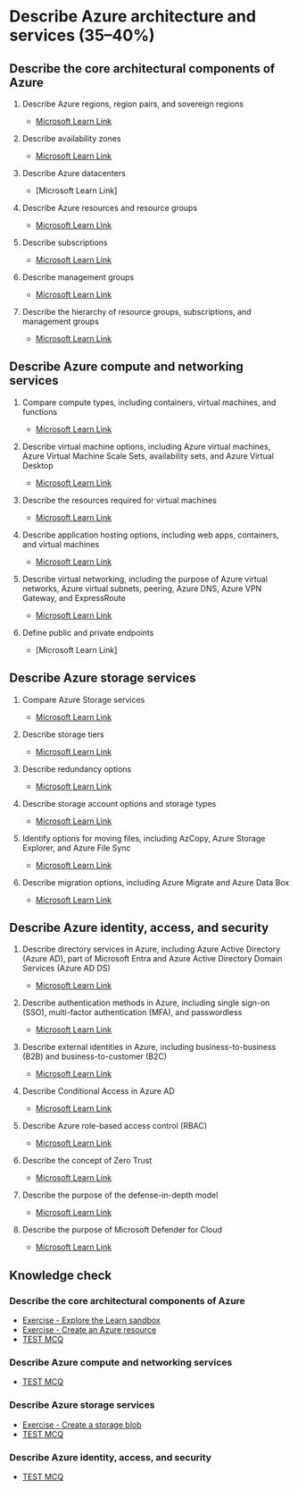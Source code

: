 # Describe Azure architecture and services (35–40%)

## Describe the core architectural components of Azure
1. Describe Azure regions, region pairs, and sovereign regions
   - [Microsoft Learn Link](https://learn.microsoft.com/en-us/training/modules/describe-core-architectural-components-of-azure/5-describe-azure-physical-infrastructure)

1. Describe availability zones
   - [Microsoft Learn Link](https://learn.microsoft.com/en-us/training/modules/describe-core-architectural-components-of-azure/5-describe-azure-physical-infrastructure)

1. Describe Azure datacenters
   - [Microsoft Learn Link]

1. Describe Azure resources and resource groups
   - [Microsoft Learn Link](https://learn.microsoft.com/en-us/training/modules/describe-core-architectural-components-of-azure/6-describe-azure-management-infrastructure)

1. Describe subscriptions
   - [Microsoft Learn Link](https://learn.microsoft.com/en-us/training/modules/describe-core-architectural-components-of-azure/6-describe-azure-management-infrastructure)

1. Describe management groups
   - [Microsoft Learn Link](https://learn.microsoft.com/en-us/training/modules/describe-core-architectural-components-of-azure/6-describe-azure-management-infrastructure)

1. Describe the hierarchy of resource groups, subscriptions, and management groups
   - [Microsoft Learn Link](https://learn.microsoft.com/en-us/training/modules/describe-core-architectural-components-of-azure/6-describe-azure-management-infrastructure)


## Describe Azure compute and networking services

1. Compare compute types, including containers, virtual machines, and functions
   - [Microsoft Learn Link](https://learn.microsoft.com/en-us/training/modules/describe-azure-compute-networking-services/5-containers)

1. Describe virtual machine options, including Azure virtual machines, Azure Virtual Machine Scale Sets, availability sets, and Azure Virtual Desktop
   - [Microsoft Learn Link](https://learn.microsoft.com/en-us/training/modules/describe-azure-compute-networking-services/2-virtual-machines)

1. Describe the resources required for virtual machines
   - [Microsoft Learn Link](https://learn.microsoft.com/en-us/training/modules/describe-azure-compute-networking-services/2-virtual-machines)

1. Describe application hosting options, including web apps, containers, and virtual machines
   - [Microsoft Learn Link](https://learn.microsoft.com/en-us/training/modules/describe-azure-compute-networking-services/7-describe-application-hosting-options)

1. Describe virtual networking, including the purpose of Azure virtual networks, Azure virtual subnets, peering, Azure DNS, Azure VPN Gateway, and ExpressRoute
   - [Microsoft Learn Link](https://learn.microsoft.com/en-us/training/modules/describe-azure-compute-networking-services/8-virtual-network)

1. Define public and private endpoints
   - [Microsoft Learn Link]


## Describe Azure storage services

1. Compare Azure Storage services
   - [Microsoft Learn Link](https://learn.microsoft.com/en-us/training/modules/describe-azure-storage-services/2-accounts)

1. Describe storage tiers
   - [Microsoft Learn Link](https://learn.microsoft.com/en-us/training/modules/describe-azure-storage-services/2-accounts)

1. Describe redundancy options
   - [Microsoft Learn Link](https://learn.microsoft.com/en-us/training/modules/describe-azure-storage-services/3-redundancy)

1. Describe storage account options and storage types
   - [Microsoft Learn Link](https://learn.microsoft.com/en-us/training/modules/describe-azure-storage-services/4-describe-azure-storage-services)

1. Identify options for moving files, including AzCopy, Azure Storage Explorer, and Azure File Sync
   - [Microsoft Learn Link](https://learn.microsoft.com/en-us/training/modules/describe-azure-storage-services/7-identify-azure-file-movement-options)

1. Describe migration options, including Azure Migrate and Azure Data Box
   - [Microsoft Learn Link](https://learn.microsoft.com/en-us/training/modules/describe-azure-storage-services/6-identify-azure-data-migration-options)


## Describe Azure identity, access, and security

1. Describe directory services in Azure, including Azure Active Directory (Azure AD), part of Microsoft Entra and Azure Active Directory Domain Services (Azure AD DS)
   - [Microsoft Learn Link](https://learn.microsoft.com/en-us/training/modules/describe-azure-identity-access-security/2-directory-services?ns-enrollment-type=learningpath&ns-enrollment-id=learn.wwl.azure-fundamentals-describe-azure-architecture-services)

1. Describe authentication methods in Azure, including single sign-on (SSO), multi-factor authentication (MFA), and passwordless
   - [Microsoft Learn Link](https://learn.microsoft.com/en-us/training/modules/describe-azure-identity-access-security/3-authentication-methods)

1. Describe external identities in Azure, including business-to-business (B2B) and business-to-customer (B2C)
   - [Microsoft Learn Link](https://learn.microsoft.com/en-us/training/modules/describe-azure-identity-access-security/4-external-identities)

1. Describe Conditional Access in Azure AD
   - [Microsoft Learn Link](https://learn.microsoft.com/en-us/training/modules/describe-azure-identity-access-security/5-conditional-access)

1. Describe Azure role-based access control (RBAC)
   - [Microsoft Learn Link](https://learn.microsoft.com/en-us/training/modules/describe-azure-identity-access-security/6-role-based-access-control)

1. Describe the concept of Zero Trust
   - [Microsoft Learn Link](https://learn.microsoft.com/en-us/training/modules/describe-azure-identity-access-security/7-describe-zero-trust-model)

1. Describe the purpose of the defense-in-depth model
   - [Microsoft Learn Link](https://learn.microsoft.com/en-us/training/modules/describe-azure-identity-access-security/8-describe-defense-depth)

1. Describe the purpose of Microsoft Defender for Cloud
   - [Microsoft Learn Link](https://learn.microsoft.com/en-us/training/modules/describe-azure-identity-access-security/9-describe-microsoft-defender-for-cloud)

  

## Knowledge check
### Describe the core architectural components of Azure
- [Exercise - Explore the Learn sandbox](https://learn.microsoft.com/en-us/training/modules/describe-core-architectural-components-of-azure/4-exercise-explore-learn-sandbox)
- [Exercise - Create an Azure resource](https://learn.microsoft.com/en-us/training/modules/describe-core-architectural-components-of-azure/7-exercise-create-azure-resource)
- [TEST MCQ](https://learn.microsoft.com/en-us/training/modules/describe-core-architectural-components-of-azure/8-knowledge-check)
### Describe Azure compute and networking services
- [TEST MCQ](https://learn.microsoft.com/en-us/training/modules/describe-azure-compute-networking-services/13-knowledge-check)
### Describe Azure storage services
- [Exercise - Create a storage blob](https://learn.microsoft.com/en-us/training/modules/describe-azure-storage-services/5-exercise-create-storage-blob)
- [TEST MCQ](https://learn.microsoft.com/en-us/training/modules/describe-azure-storage-services/8-knowledge-check)
### Describe Azure identity, access, and security
- [TEST MCQ](https://learn.microsoft.com/en-us/training/modules/describe-azure-identity-access-security/10-knowledge-check)
